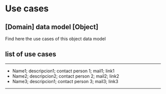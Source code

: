 # Use cases

## [Domain] data model [Object]

Find here the use cases of this object data model

## list of use cases
___
- Name1; descripcion1; contact person 1; mail1; link1
- Name2; descripcion2; contact person 2; mail2; link2
- Name3; descripcion1; contact person 3; mail3; link3

___
